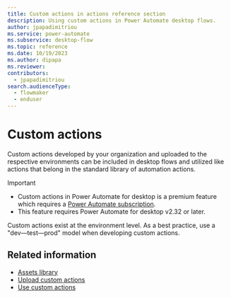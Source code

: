```yaml
---
title: Custom actions in actions reference section
description: Using custom actions in Power Automate desktop flows.
author: jpapadimitriou
ms.service: power-automate
ms.subservice: desktop-flow
ms.topic: reference
ms.date: 10/19/2023
ms.author: dipapa
ms.reviewer: 
contributors:
  - jpapadimitriou
search.audienceType: 
  - flowmaker
  - enduser
---
```


# Custom actions

Custom actions developed by your organization and uploaded to the respective environments can be included in desktop flows and utilized like actions that belong in the standard library of automation actions. 

> [!IMPORTANT]
>
> - Custom actions in Power Automate for desktop is a premium feature which requires a [Power Automate subscription](https://powerautomate.microsoft.com/pricing/).
> - This feature requires Power Automate for desktop v2.32 or later.

Custom actions exist at the environment level. As a best practice, use a "dev&mdash;test&mdash;prod" model when developing custom actions.

## Related information

- [Assets library](../assets-library.md)
- [Upload custom actions](../upload-custom-actions.md)
- [Use custom actions](../use-custom-actions.md)
